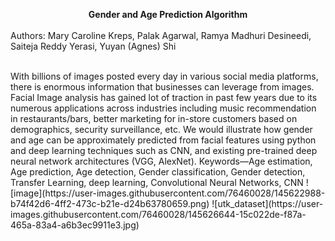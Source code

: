 <b><center>Gender and Age Prediction Algorithm</b></center>
<br>
Authors: Mary Caroline Kreps, Palak Agarwal, Ramya Madhuri Desineedi, Saiteja Reddy Yerasi, Yuyan (Agnes) Shi


</br>
With billions of images posted every day in various social media platforms, there is enormous information that businesses can leverage from images. Facial Image analysis has gained lot of traction in past few years due to its numerous applications across industries including music recommendation in restaurants/bars, better marketing for in-store customers based on demographics, security surveillance, etc.
We would illustrate how gender and age can be approximately predicted from facial features using python and deep learning techniques such as CNN, and existing pre-trained deep neural network architectures (VGG, AlexNet). 
Keywords—Age estimation, Age prediction, Age detection, Gender classification, Gender detection, Transfer Learning, deep learning, Convolutional Neural Networks, CNN 
![image](https://user-images.githubusercontent.com/76460028/145622988-b74f42d6-4ff2-473c-b21e-d24b63780659.png)
                       ![utk_dataset](https://user-images.githubusercontent.com/76460028/145626644-15c022de-f87a-465a-83a4-a6b3ec9911e3.jpg) 
